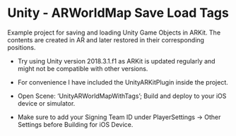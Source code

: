 # Unity - ARWorldMap Save Load Tags
Example project for saving and loading Unity Game Objects in ARKit. The contents are created in AR and later restored in their corresponding positions.

- Try using Unity version 2018.3.1.f1 as ARKit is updated regularly and might not be compatible with other versions.

- For convenience I have included the UnityARKitPlugin inside the project. 

- Open Scene:  ‘UnityARWorldMapWithTags’; Build and deploy to your iOS device or simulator.

- Make sure to add your Signing Team ID under PlayerSettings -> Other Settings before Building for iOS Device.
